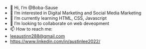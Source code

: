 - 👋 Hi, I’m @Boba-Sause
- 👀 I’m interested in Digital Marketing and Social Media Marketing
- 🌱 I’m currently learning HTML, CSS, Javascript 
- 💞️ I’m looking to collaborate on web deveopment
- 📫 How to reach me:  
- leeaustinn288@gmail.com
- https://www.linkedin.com/in/austinlee2022/

<!---
Boba-Sause/Boba-Sause is a ✨ special ✨ repository because its `README.md` (this file) appears on your GitHub profile.
You can click the Preview link to take a look at your changes.
--->

